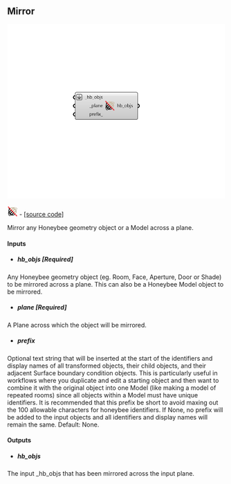 ## Mirror

![](../../images/components/Mirror.png)

![](../../images/icons/Mirror.png) - [[source code]](https://github.com/ladybug-tools/honeybee-grasshopper-core/blob/master/honeybee_grasshopper_core/src//HB%20Mirror.py)


Mirror any Honeybee geometry object or a Model across a plane. 



#### Inputs
* ##### hb_objs [Required]
Any Honeybee geometry object (eg. Room, Face, Aperture, Door or Shade) to be mirrored across a plane. This can also be a Honeybee Model object to be mirrored. 
* ##### plane [Required]
A Plane across which the object will be mirrored. 
* ##### prefix 
Optional text string that will be inserted at the start of the identifiers and display names of all transformed objects, their child objects, and their adjacent Surface boundary condition objects. This is particularly useful in workflows where you duplicate and edit a starting object and then want to combine it with the original object into one Model (like making a model of repeated rooms) since all objects within a Model must have unique identifiers. It is recommended that this prefix be short to avoid maxing out the 100 allowable characters for honeybee identifiers. If None, no prefix will be added to the input objects and all identifiers and display names will remain the same. Default: None. 

#### Outputs
* ##### hb_objs
The input _hb_objs that has been mirrored across the input plane. 